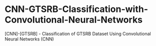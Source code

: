 # CNN-GTSRB-Classification-with-Convolutional-Neural-Networks
[CNN]-[GTSRB] - Classification of GTSRB Dataset Using Convolutional Neural Networks (CNN)
